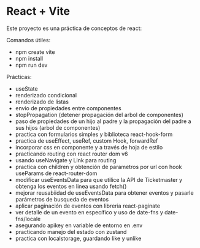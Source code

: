 # React + Vite

Este proyecto es una práctica de conceptos de react:

Comandos útiles:
- npm create vite
- npm install
- npm run dev

Prácticas:
- useState
- renderizado condicional
- renderizado de listas
- envio de propiedades entre componentes
- stopPropagation (detener propagación del arbol de componentes)
- paso de propiedades de un hijo al padre y la propagación del padre a sus hijos (arbol de componentes)
- practica con formularios simples y biblioteca react-hook-form
- practica de useEffect, useRef, custom Hook, forwardRef
- incorporar css en componente y a través de hoja de estilo
- practicando routing con react router dom v6
- usando useNavigate y Link para routing
- practica con children y obtención de parametros por url con hook useParams de react-router-dom
- modificar useEventsData para que utilice la API de Ticketmaster y obtenga los eventos en linea usando fetch()
- mejorar reusabiidad de useEventsData para obtener eventos y pasarle parámetros de busqueda de eventos
- aplicar paginación de eventos con libreria react-paginate
- ver detalle de un evento en específico y uso de date-fns y date-fns/locale
- asegurando apikey en variable de entorno en .env
- practicando manejo del estado con zustand
- practica con localstorage, guardando like y unlike